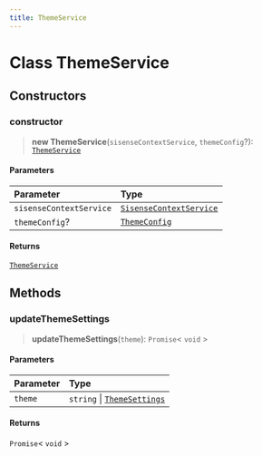 ```yaml
---
title: ThemeService
---
```


# Class ThemeService

## Constructors

### constructor

> **new ThemeService**(`sisenseContextService`, `themeConfig`?): [`ThemeService`](class.ThemeService.md)

#### Parameters

| Parameter | Type |
| :------ | :------ |
| `sisenseContextService` | [`SisenseContextService`](class.SisenseContextService.md) |
| `themeConfig`? | [`ThemeConfig`](../type-aliases/type-alias.ThemeConfig.md) |

#### Returns

[`ThemeService`](class.ThemeService.md)

## Methods

### updateThemeSettings

> **updateThemeSettings**(`theme`): `Promise`\< `void` \>

#### Parameters

| Parameter | Type |
| :------ | :------ |
| `theme` | `string` \| [`ThemeSettings`](../interfaces/interface.ThemeSettings.md) |

#### Returns

`Promise`\< `void` \>
